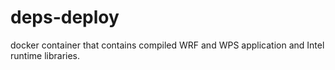 # deps-deploy
docker container that contains compiled WRF and WPS application and Intel runtime libraries. 
